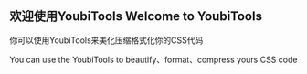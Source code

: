 ## 欢迎使用YoubiTools Welcome to YoubiTools

你可以使用YoubiTools来美化压缩格式化你的CSS代码

You can use the YoubiTools to beautify、format、compress yours CSS code

